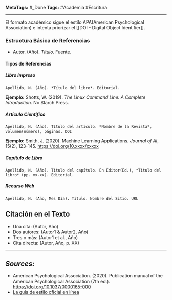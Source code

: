 **MetaTags:** #_Done 
**Tags:** #Academia #Escritura 
- - -
El formato académico sigue el estilo APA(American Psychological Association) e intenta priorizar el [[DOI - Digital Object Identifier]].
### Estructura Básica de Referencias
- Autor. (Año). *Título*. Fuente.
#### Tipos de Referencias

##### Libro Impreso
```
Apellido, N. (Año). *Título del libro*. Editorial.
```
**Ejemplo:** Shotts, W. (2019). *The Linux Command Line: A Complete Introduction*. No Starch Press.
##### Artículo Científico
```
Apellido, N. (Año). Título del artículo. *Nombre de la Revista*, volumen(número), páginas. DOI
```
**Ejemplo:** Smith, J. (2020). Machine Learning Applications. *Journal of AI*, 15(2), 123-145. https://doi.org/10.xxxx/xxxxx
##### Capítulo de Libro
```
Apellido, N. (Año). Título del capítulo. En Editor(Ed.), *Título del libro* (pp. xx-xx). Editorial.
```
##### Recurso Web
```
Apellido, N. (Año, Mes Día). Título. Nombre del Sitio. URL
```
## Citación en el Texto
- Una cita: (Autor, Año)
- Dos autores: (Autor1 & Autor2, Año)
- Tres o más: (Autor1 et al., Año)
- Cita directa: (Autor, Año, p. XX)

- - - 
## ***Sources:***
- American Psychological Association. (2020). Publication manual of the American Psychological Association (7th ed.). https://doi.org/10.1037/0000165-000
- [La guía de estilo oficial en línea](https://apastyle.apa.org/)